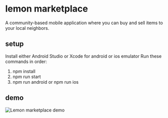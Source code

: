 # lemon marketplace
A community-based mobile application where you can buy and sell items to your local neighbors.

## setup
Install either Android Studio or Xcode for android or ios emulator
Run these commands in order:
1. npm install
2. npm run start
3. npm run android or npm run ios

## demo
![Lemon marketplace demo](Demo.gif)

